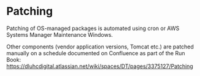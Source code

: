 # Patching

Patching of OS-managed packages is automated using cron or AWS Systems Manager Maintenance Windows.

Other components (vendor application versions, Tomcat etc.) are patched manually on a schedule documented on Confluence as part of the Run Book: <https://dluhcdigital.atlassian.net/wiki/spaces/DT/pages/3375127/Patching>
